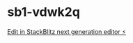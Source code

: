 # sb1-vdwk2q

[Edit in StackBlitz next generation editor ⚡️](https://stackblitz.com/~/github.com/RAIJIN004/sb1-vdwk2q)